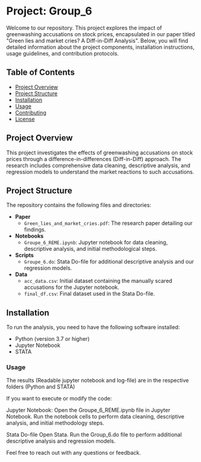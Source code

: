 # Project: Group_6

Welcome to our repository. This project explores the impact of greenwashing accusations on stock prices, encapsulated in our paper titled "Green lies and market cries? A Diff-in-Diff Analysis". Below, you will find detailed information about the project components, installation instructions, usage guidelines, and contribution protocols.

## Table of Contents

- [Project Overview](#project-overview)
- [Project Structure](#project-structure)
- [Installation](#installation)
- [Usage](#usage)
- [Contributing](#contributing)
- [License](#license)

## Project Overview

This project investigates the effects of greenwashing accusations on stock prices through a difference-in-differences (Diff-in-Diff) approach. The research includes comprehensive data cleaning, descriptive analysis, and regression models to understand the market reactions to such accusations.

## Project Structure

The repository contains the following files and directories:

- **Paper**
  - `Green_lies_and_market_cries.pdf`: The research paper detailing our findings.
- **Notebooks**
  - `Groupe_6_REME.ipynb`: Jupyter notebook for data cleaning, descriptive analysis, and initial methodological steps.
- **Scripts**
  - `Groupe_6.do`: Stata Do-file for additional descriptive analysis and our regression models.
- **Data**
  - `acc_data.csv`: Initial dataset containing the manually scared accusations for the Jupyter notebook.
  - `final_df.csv`: Final dataset used in the Stata Do-file.

## Installation

To run the analysis, you need to have the following software installed:

- Python (version 3.7 or higher)
- Jupyter Notebook
- STATA


### Usage
The results (Readable jupyter notebook and log-file) are in the respective folders (Python and STATA)

If you want to execute or modify the code:

Jupyter Notebook:
Open the Groupe_6_REME.ipynb file in Jupyter Notebook.
Run the notebook cells to perform data cleaning, descriptive analysis, and initial methodology steps.

Stata Do-file
Open Stata.
Run the Group_6.do file to perform additional descriptive analysis and regression models.



Feel free to reach out with any questions or feedback.
